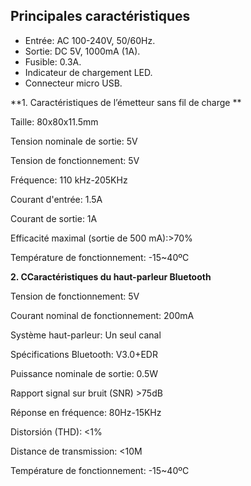 ## Principales caractéristiques

* Entrée: AC 100-240V, 50/60Hz.
* Sortie: DC 5V, 1000mA (1A).
* Fusible: 0.3A.
* Indicateur de chargement LED.
* Connecteur micro USB.


**1. Caractéristiques de l’émetteur sans fil de charge **

Taille: 80x80x11.5mm

Tension nominale de sortie: 5V

Tension de fonctionnement: 5V

Fréquence: 110 kHz-205KHz

Courant d'entrée: 1.5A

Courant de sortie: 1A

Efficacité maximal (sortie de 500 mA):>70%

Température de fonctionnement: -15~40ºC

**2. CCaractéristiques du haut-parleur Bluetooth**

Tension de fonctionnement: 5V

Courant nominal de fonctionnement: 200mA

Système haut-parleur: Un seul canal

Spécifications Bluetooth: V3.0+EDR

Puissance nominale de sortie: 0.5W

Rapport signal sur bruit (SNR) >75dB

Réponse en fréquence: 80Hz-15KHz

Distorsión (THD): <1%

Distance de transmission: <10M

Température de fonctionnement:  -15~40ºC
